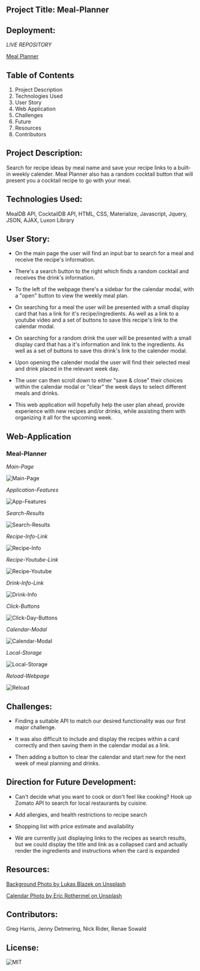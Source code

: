 ## Project Title: Meal-Planner

## Deployment:

_LIVE REPOSITORY_

<a href="https://rsowald.github.io/MealPlanner/">Meal Planner<a>

## Table of Contents

1. Project Description
2. Technologies Used
3. User Story
4. Web Application
5. Challenges
6. Future
7. Resources
8. Contributors

## Project Description:

Search for recipe ideas by meal name and save your recipe links to a built-in weekly calender. Meal Planner also has a random cocktail button that will present you a cocktail recipe to go with your meal.

## Technologies Used:

MealDB API, CocktailDB API, HTML, CSS, Materialize, Javascript, Jquery, JSON, AJAX, Luxon Library

## User Story:

- On the main page the user will find an input bar to search for a meal and receive the recipe's information.

- There's a search button to the right which finds a random cocktail and receives the drink's information.

- To the left of the webpage there's a sidebar for the calendar modal, with a "open" button to view the weekly meal plan.

- On searching for a meal the user will be presented with a small display card that has a link for it's recipe/ingredients. As well as a link to a youtube video and a set of buttons to save this recipe's link to the calendar modal.

- On searching for a random drink the user will be presented with a small display card that has a it's information and link to the ingredients. As well as a set of buttons to save this drink's link to the calender modal.

- Upon opening the calender modal the user will find their selected meal and drink placed in the relevant week day.

- The user can then scroll down to either "save & close" their choices within the calendar modal or "clear" the week days to select different meals and drinks.

- This web application will hopefully help the user plan ahead, provide experience with new recipes and/or drinks, while assisting them with organizing it all for the upcoming week.

## Web-Application

### Meal-Planner

_Main-Page_

![Main-Page](https://user-images.githubusercontent.com/73864182/107625175-c9738600-6c10-11eb-8b37-086a4e0cdcbe.PNG)

_Application-Features_

![App-Features](https://user-images.githubusercontent.com/73864182/107625212-d85a3880-6c10-11eb-9a14-873378b4f056.png)

_Search-Results_

![Search-Results](https://user-images.githubusercontent.com/73864182/107625277-f2941680-6c10-11eb-8864-7425b657b416.PNG)

_Recipe-Info-Link_

![Recipe-Info](https://user-images.githubusercontent.com/73864182/107625476-3850df00-6c11-11eb-918c-01955cd8324f.PNG)

_Recipe-Youtube-Link_

![Recipe-Youtube](https://user-images.githubusercontent.com/73864182/107625535-4dc60900-6c11-11eb-819a-c4d958f516b8.PNG)

_Drink-Info-Link_

![Drink-Info](https://user-images.githubusercontent.com/73864182/107625923-e3619880-6c11-11eb-80c2-05fbc8d80453.PNG)

_Click-Buttons_

![Click-Day-Buttons](https://user-images.githubusercontent.com/73864182/107625341-0b043100-6c11-11eb-8ff0-7ca1a3ba27fa.PNG)

_Calendar-Modal_

![Calendar-Modal](https://user-images.githubusercontent.com/73864182/107626052-13a93700-6c12-11eb-887c-310b192f333e.PNG)

_Local-Storage_

![Local-Storage](https://user-images.githubusercontent.com/73864182/107626177-45220280-6c12-11eb-9010-14d66a12a275.PNG)

_Reload-Webpage_

![Reload](https://user-images.githubusercontent.com/73864182/107626247-5c60f000-6c12-11eb-8274-f91dd9e5cd01.PNG)

## Challenges:

- Finding a suitable API to match our desired functionality was our first major challenge.

- It was also difficult to include and display the recipes within a card correctly and then saving them in the calendar modal as a link.

- Then adding a button to clear the calendar and start new for the next week of meal planning and drinks.

## Direction for Future Development:

- Can't decide what you want to cook or don't feel like cooking? Hook up Zomato API to search for local restaurants by cuisine.

- Add allergies, and health restrictions to recipe search

- Shopping list with price estimate and availability

- We are currently just displaying links to the recipes as search results, but we could display the title and link as a collapsed card and actually render the ingredients and instructions when the card is expanded

## Resources:

<a href="https://unsplash.com/@goumbik?utm_source=unsplash&utm_medium=referral&utm_content=creditCopyText/">Background Photo by Lukas Blazek on Unsplash<a>

<a href="https://unsplash.com/@erothermel?utm_source=unsplash&utm_medium=referral&utm_content=creditCopyText/">Calendar Photo by Eric Rothermel on Unsplash</a>

## Contributors:

Greg Harris, Jenny Detmering, Nick Rider, Renae Sowald

## License:

![MIT](LICENSE)
